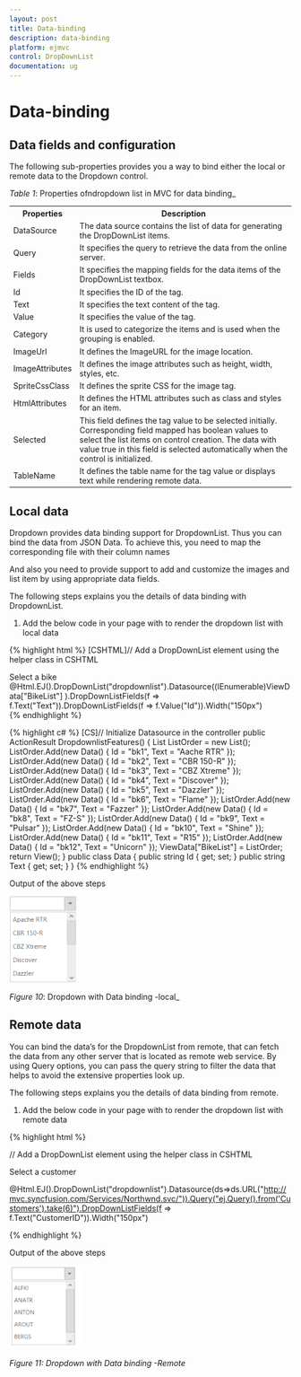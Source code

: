 ```yaml
---
layout: post
title: Data-binding
description: data-binding 
platform: ejmvc
control: DropDownList
documentation: ug
---
```


# Data-binding 

## Data fields and configuration 

The following sub-properties provides you a way to bind either the local or remote data to the Dropdown control.

_Table_ _1_: Properties ofndropdown list in MVC for data binding_

<table>
<tr>
<th>
Properties</th><th>
Description</th></tr>
<tr>
<td>
DataSource</td><td>
The data source contains the list of data for generating the DropDownList items.</td></tr>
<tr>
<td>
Query</td><td>
It specifies the query to retrieve the data from the online server.</td></tr>
<tr>
<td>
Fields</td><td>
It specifies the mapping fields for the data items of the DropDownList textbox.</td></tr>
<tr>
<td>
Id</td><td>
It specifies the ID of the tag.</td></tr>
<tr>
<td>
Text</td><td>
It specifies the text content of the tag.</td></tr>
<tr>
<td>
Value</td><td>
It specifies the value of the tag.</td></tr>
<tr>
<td>
Category</td><td>
It is used to categorize the items and is used when the grouping is enabled.</td></tr>
<tr>
<td>
ImageUrl</td><td>
It defines the ImageURL for the image location.</td></tr>
<tr>
<td>
ImageAttributes</td><td>
It defines the image attributes such as height, width, styles, etc.</td></tr>
<tr>
<td>
SpriteCssClass</td><td>
It defines the sprite CSS for the image tag.</td></tr>
<tr>
<td>
HtmlAttributes</td><td>
It defines the HTML attributes such as class and styles for an item.</td></tr>
<tr>
<td>
Selected</td><td>
This field defines the tag value to be selected initially. Corresponding field mapped has boolean values to select the list items on control creation. The data with value true in this field is selected automatically when the control is initialized.</td></tr>
<tr>
<td>
TableName</td><td>
It defines the table name for the tag value or displays text while rendering remote data.</td></tr>
</table>




## Local data

Dropdown provides data binding support for DropdownList. Thus you can bind the data from JSON Data. To achieve this, you need to map the corresponding file with their column names

And also you need to provide support to add and customize the images and list item by using appropriate data fields. 

The following steps explains you the details of data binding with DropdownList. 

1. Add the below code in your page with to render the dropdown list with local data

{% highlight html %}
[CSHTML]// Add a DropDownList element using the helper class in CSHTML<div class="control">        <div class="ctrllabel">Select a bike</div>        @Html.EJ().DropDownList("dropdownlist").Datasource((IEnumerable<Data>)ViewData["BikeList"] ).DropDownListFields(f => f.Text("Text")).DropDownListFields(f => f.Value("Id")).Width("150px")                        </div></td></tr>
{% endhighlight %}

{% highlight c# %}
[CS]// Initialize Datasource in the controller        public ActionResult DropdownlistFeatures()        {                    List<Data> ListOrder = new List<Data>();            ListOrder.Add(new Data() { Id = "bk1", Text = "Aache RTR" });            ListOrder.Add(new Data() { Id = "bk2", Text = "CBR 150-R" });            ListOrder.Add(new Data() { Id = "bk3", Text = "CBZ Xtreme" });            ListOrder.Add(new Data() { Id = "bk4", Text = "Discover" });            ListOrder.Add(new Data() { Id = "bk5", Text = "Dazzler" });            ListOrder.Add(new Data() { Id = "bk6", Text = "Flame" });            ListOrder.Add(new Data() { Id = "bk7", Text = "Fazzer" });            ListOrder.Add(new Data() { Id = "bk8", Text = "FZ-S" });            ListOrder.Add(new Data() { Id = "bk9", Text = "Pulsar" });            ListOrder.Add(new Data() { Id = "bk10", Text = "Shine" });            ListOrder.Add(new Data() { Id = "bk11", Text = "R15" });            ListOrder.Add(new Data() { Id = "bk12", Text = "Unicorn" });            ViewData["BikeList"] = ListOrder;            return View();       }       public class Data       {            public string Id { get; set; }            public string Text { get; set; }       }</td></tr>
{% endhighlight %}




Output of the above steps



![](Data-binding_images/Data-binding_img1.png)



_Figure_ _10_: Dropdown with Data binding -local_ 

## Remote data 

You can bind the data’s for the DropdownList from remote, that can fetch the data from any other server that is located as remote web service. By using Query options, you can pass the query string to filter the data that helps to avoid the extensive properties look up. 

The following steps explains you the details of data binding from remote. 

1. Add the below code in your page with to render the dropdown list with remote data



{% highlight html %}

// Add a DropDownList element using the helper class in CSHTML



<div class="ctrllabel">Select a customer</div>

   @Html.EJ().DropDownList("dropdownlist").Datasource(ds=>ds.URL("http://mvc.syncfusion.com/Services/Northwnd.svc/")).Query("ej.Query().from('Customers').take(6)").DropDownListFields(f => f.Text("CustomerID")).Width("150px")                      


{% endhighlight %}


Output of the above steps



![](Data-binding_images/Data-binding_img2.png)



_Figure 11: Dropdown with Data binding -Remote_ 



